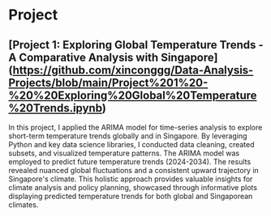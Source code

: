 # Project

## [Project 1: Exploring Global Temperature Trends - A Comparative Analysis with Singapore] (https://github.com/xinconggg/Data-Analysis-Projects/blob/main/Project%201%20-%20%20Exploring%20Global%20Temperature%20Trends.ipynb)
In this project, I applied the ARIMA model for time-series analysis to explore short-term temperature trends globally and in Singapore. By leveraging Python and key data science libraries, I conducted data cleaning, created subsets, and visualized temperature patterns. The ARIMA model was employed to predict future temperature trends (2024-2034). The results revealed nuanced global fluctuations and a consistent upward trajectory in Singapore's climate. This holistic approach provides valuable insights for climate analysis and policy planning, showcased through informative plots displaying predicted temperature trends for both global and Singaporean climates.
